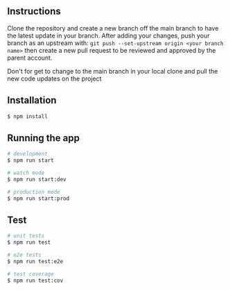 ## Instructions
Clone the repository and create a new branch off the main branch to have the latest update in your branch.
After adding your changes, push your branch as an upstream with:
`git push --set-upstream origin <your branch name>`
then create a new pull request to be reviewed and approved by the parent account.


Don't for get to change to the main branch in your local clone and pull the new code updates on the project


## Installation

```bash
$ npm install
```

## Running the app

```bash
# development
$ npm run start

# watch mode
$ npm run start:dev

# production mode
$ npm run start:prod
```

## Test

```bash
# unit tests
$ npm run test

# e2e tests
$ npm run test:e2e

# test coverage
$ npm run test:cov
```


